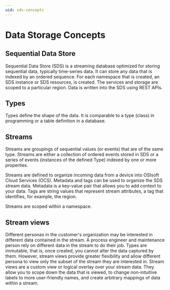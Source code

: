 ```yaml
---
uid: sds-concepts
--- 
```


# Data Storage Concepts


## Sequential Data Store

Sequential Data Store (SDS) is a streaming database optimized for storing sequential data, typically time-series data. It can store any data that is indexed by an ordered sequence. For each namespace that is created, an SDS instance or SDS resources, is created. The services and storage are scoped to a particular region. Data is written into the SDS using REST APIs. 

## Types
Types define the shape of the data. It is comparable to a type (class) in programming or a table definition in a database.

## Streams
Streams are groupings of sequential values (or events) that are of the same type. Streams are either a collection of ordered events stored in SDS or a series of events (instances of the defined Type) indexed by one or more properties.

Streams are defined to organize incoming data from a device into OSIsoft Cloud Services (OCS). Metadata and tags can be used to organize the SDS stream data. Metadata is a key-value pair that allows you to add context to your data. Tags are string values that represent stream attributes, a tag that identifies, for example, the region.


<!---
(QUESTION: Does this mean that by assigning properties and other things, you are organizing the data? 
JL: Yes, just like with PI to OCS, you are essentially "shaping" the PI data to the OCS SDS format.) --->


Streams are scoped within a namespace. 


## Stream views
Different personas in the customer's organization may be interested in different data contained in the stream. A process engineer and maintenance person rely on different data in the stream to do their job. Types are immutable, that is, once created, you cannot alter the data captured by them. However, stream views provide greater flexibility and allow different persona to view only the subset of the stream they are interested in. Stream views are a custom view or logical overlay over your stream data. They allow you to scope down the data that is viewed, to change non-intuitive labels to more user-friendly names, and create arbitrary mappings of data within a stream.




